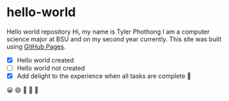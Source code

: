 # hello-world
Hello world repository
Hi, my name is Tyler Phothong I am a computer science major at BSU and on my second year currently.
This site was built using [GitHub Pages](https://pages.github.com/).

- [x] Hello world created
- [ ] Hello world not created
- [x] Add delight to the experience when all tasks are complete :tada:

:grinning:  :smile: :rofl:  :smiling_face_with_tear: :zany_face:
